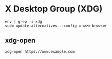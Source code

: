 # X Desktop Group (XDG)

```
env | grep -i xdg
sudo update-alternatives --config x-www-browser
```

## xdg-open
```
xdg-open https://www.example.com
```
